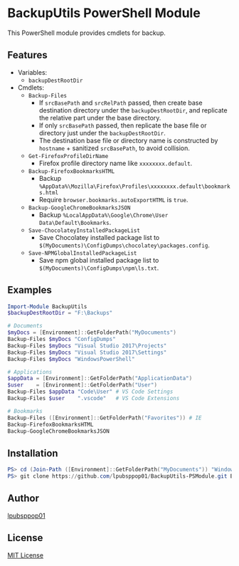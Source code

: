 # BackupUtils PowerShell Module

This PowerShell module provides cmdlets for backup.

## Features
- Variables:
    - `backupDestRootDir`
- Cmdlets:
    - `Backup-Files`
        - If `srcBasePath` and `srcRelPath` passed, then create base destination directory under the `backupDestRootDir`, and replicate the relative part under the base directory.
        - If only `srcBasePath` passed, then replicate the base file or directory just under the `backupDestRootDir`.
        - The destination base file or directory name is constructed by `hostname` + sanitized `srcBasePath`, to avoid collision.
    - `Get-FirefoxProfileDirName`
        - Firefox profile directory name like `xxxxxxxx.default`.
    - `Backup-FirefoxBookmarksHTML`
        - Backup `%AppData%\Mozilla\Firefox\Profiles\xxxxxxxx.default\bookmarks.html`
        - Require `browser.bookmarks.autoExportHTML` is `true`.
    - `Backup-GoogleChromeBookmarksJSON`
        - Backup `%LocalAppData%\Google\Chrome\User Data\Default\Bookmarks`.
    - `Save-ChocolateyInstalledPackageList`
        - Save Chocolatey installed package list to `$(MyDocuments)\ConfigDumps\chocolatey\packages.config`.
    - `Save-NPMGlobalInstalledPackageList`
        - Save npm global installed package list to `$(MyDocuments)\ConfigDumps\npm\ls.txt`.

## Examples
```powershell
Import-Module BackupUtils
$backupDestRootDir = "F:\Backups"

# Documents
$myDocs = [Environment]::GetFolderPath("MyDocuments")
Backup-Files $myDocs "ConfigDumps"
Backup-Files $myDocs "Visual Studio 2017\Projects"
Backup-Files $myDocs "Visual Studio 2017\Settings"
Backup-Files $myDocs "WindowsPowerShell"

# Applications
$appData = [Environment]::GetFolderPath("ApplicationData")
$user    = [Environment]::GetFolderPath("User")
Backup-Files $appData "Code\User" # VS Code Settings
Backup-Files $user    ".vscode"   # VS Code Extensions

# Bookmarks
Backup-Files ([Environment]::GetFolderPath("Favorites")) # IE
Backup-FirefoxBookmarksHTML
Backup-GoogleChromeBookmarksJSON
```

## Installation
```powershell
PS> cd (Join-Path ([Environment]::GetFolderPath("MyDocuments")) "WindowsPowerShell\Modules")
PS> git clone https://github.com/lpubsppop01/BackupUtils-PSModule.git BackupUtils
```

## Author
[lpubsppop01](https://github.com/lpubsppop01)

## License
[MIT License](https://github.com/lpubsppop01/BackupUtils-PSModule/raw/master/LICENSE.txt)
